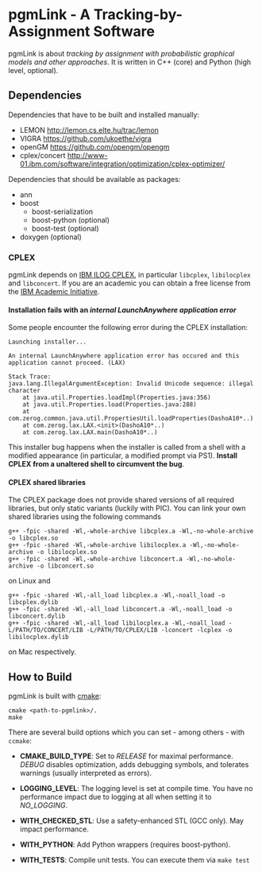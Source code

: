 # pgmLink - A Tracking-by-Assignment Software
pgmLink is about *tracking by assignment with probabilistic graphical models and other approaches*. 
It is written in C++ (core) and Python (high level, optional). 

## Dependencies
Dependencies that have to be built and installed manually:

- LEMON http://lemon.cs.elte.hu/trac/lemon
- VIGRA https://github.com/ukoethe/vigra
- openGM https://github.com/opengm/opengm
- cplex/concert http://www-01.ibm.com/software/integration/optimization/cplex-optimizer/

Dependencies that should be available as packages:

- ann
- boost
  - boost-serialization
  - boost-python (optional)
  - boost-test (optional)
- doxygen (optional)

### CPLEX
pgmLink depends on [IBM ILOG CPLEX](http://www-01.ibm.com/software/integration/optimization/cplex-optimization-studio/), in particular `libcplex`, `libilocplex` and `libconcert`. If you are an academic you can obtain a free license from the [IBM Academic Initiative](http://www-03.ibm.com/ibm/university/academic/pub/page/academic_initiative).

#### Installation fails with an *internal LaunchAnywhere application error*
Some people encounter the following error during the CPLEX installation:

```
Launching installer...

An internal LaunchAnywhere application error has occured and this application cannot proceed. (LAX)

Stack Trace:
java.lang.IllegalArgumentException: Invalid Unicode sequence: illegal character
    at java.util.Properties.loadImpl(Properties.java:356)
    at java.util.Properties.load(Properties.java:288)
    at com.zerog.common.java.util.PropertiesUtil.loadProperties(DashoA10*..)
	at com.zerog.lax.LAX.<init>(DashoA10*..)
	at com.zerog.lax.LAX.main(DashoA10*..)

```
This installer bug happens when the installer is called from a shell with a modified appearance (in particular, a modified prompt via PS1). **Install CPLEX from a unaltered shell to circumvent the bug**.

#### CPLEX shared libraries


The CPLEX package does not provide shared versions of all required libraries, but only static variants (luckily with PIC). You can link your own shared libraries using the following commands

```
g++ -fpic -shared -Wl,-whole-archive libcplex.a -Wl,-no-whole-archive -o libcplex.so
g++ -fpic -shared -Wl,-whole-archive libilocplex.a -Wl,-no-whole-archive -o libilocplex.so
g++ -fpic -shared -Wl,-whole-archive libconcert.a -Wl,-no-whole-archive -o libconcert.so
```
on Linux and

```
g++ -fpic -shared -Wl,-all_load libcplex.a -Wl,-noall_load -o libcplex.dylib
g++ -fpic -shared -Wl,-all_load libconcert.a -Wl,-noall_load -o libconcert.dylib
g++ -fpic -shared -Wl,-all_load libilocplex.a -Wl,-noall_load -L/PATH/TO/CONCERT/LIB -L/PATH/TO/CPLEX/LIB -lconcert -lcplex -o libilocplex.dylib
```
on Mac respectively.

## How to Build
pgmLink is built with [cmake](www.cmake.org):
```
cmake <path-to-pgmlink>/.
make
```

There are several build options which you can set - among others - with `ccmake`:

- **CMAKE_BUILD_TYPE**: Set to *RELEASE* for maximal performance. *DEBUG* disables optimization, adds debugging symbols, and tolerates warnings (usually interpreted as errors).

- **LOGGING_LEVEL**: The logging level is set at compile time. You have no performance impact due to logging at all when setting it to *NO_LOGGING*. 

- **WITH_CHECKED_STL**: Use a safety-enhanced STL (GCC only). May impact performance.

- **WITH_PYTHON**: Add Python wrappers (requires boost-python).

- **WITH_TESTS**: Compile unit tests. You can execute them via `make test`
